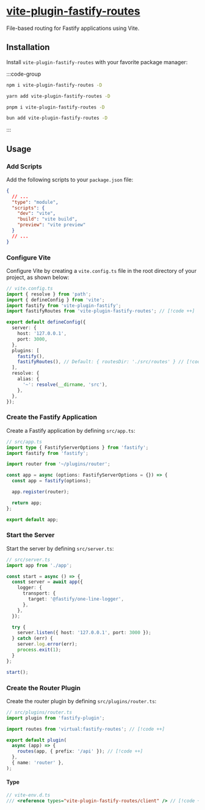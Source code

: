# [vite-plugin-fastify-routes](https://github.com/Vanilla-IceCream/vite-plugin-fastify-routes)

File-based routing for Fastify applications using Vite.

## Installation

Install `vite-plugin-fastify-routes` with your favorite package manager:

:::code-group

```sh [npm]
npm i vite-plugin-fastify-routes -D
```

```sh [Yarn]
yarn add vite-plugin-fastify-routes -D
```

```sh [pnpm]
pnpm i vite-plugin-fastify-routes -D
```

```sh [Bun]
bun add vite-plugin-fastify-routes -D
```

:::

## Usage

### Add Scripts

Add the following scripts to your `package.json` file:

```json
{
  // ...
  "type": "module",
  "scripts": {
    "dev": "vite",
    "build": "vite build",
    "preview": "vite preview"
  }
  // ...
}
```

### Configure Vite

Configure Vite by creating a `vite.config.ts` file in the root directory of your project, as shown below:

```ts
// vite.config.ts
import { resolve } from 'path';
import { defineConfig } from 'vite';
import fastify from 'vite-plugin-fastify';
import fastifyRoutes from 'vite-plugin-fastify-routes'; // [!code ++]

export default defineConfig({
  server: {
    host: '127.0.0.1',
    port: 3000,
  },
  plugins: [
    fastify(),
    fastifyRoutes(), // Default: { routesDir: './src/routes' } // [!code ++]
  ],
  resolve: {
    alias: {
      '~': resolve(__dirname, 'src'),
    },
  },
});
```

### Create the Fastify Application

Create a Fastify application by defining `src/app.ts`:

```ts
// src/app.ts
import type { FastifyServerOptions } from 'fastify';
import fastify from 'fastify';

import router from '~/plugins/router';

const app = async (options: FastifyServerOptions = {}) => {
  const app = fastify(options);

  app.register(router);

  return app;
};

export default app;
```

### Start the Server

Start the server by defining `src/server.ts`:

```ts
// src/server.ts
import app from './app';

const start = async () => {
  const server = await app({
    logger: {
      transport: {
        target: '@fastify/one-line-logger',
      },
    },
  });

  try {
    server.listen({ host: '127.0.0.1', port: 3000 });
  } catch (err) {
    server.log.error(err);
    process.exit(1);
  }
};

start();
```

### Create the Router Plugin

Create the router plugin by defining `src/plugins/router.ts`:

```ts
// src/plugins/router.ts
import plugin from 'fastify-plugin';

import routes from 'virtual:fastify-routes'; // [!code ++]

export default plugin(
  async (app) => {
    routes(app, { prefix: '/api' }); // [!code ++]
  },
  { name: 'router' },
);
```

#### Type

```ts
// vite-env.d.ts
/// <reference types="vite-plugin-fastify-routes/client" /> // [!code ++]
```
